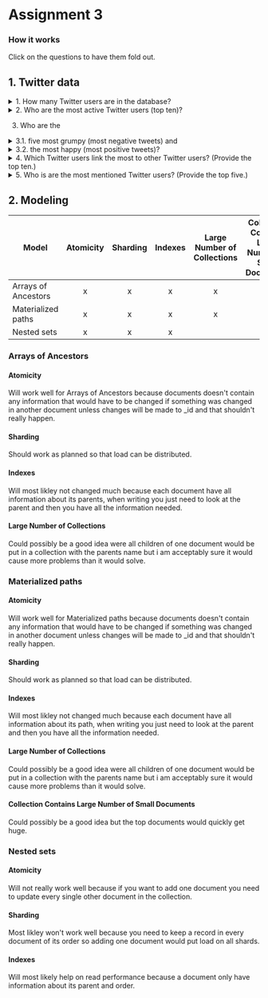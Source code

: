 # Assignment 3

### How it works
Click on the questions to have them fold out.

## 1. Twitter data

<details>
 <summary>1. How many Twitter users are in the database?</summary>
 
  ```
  Query:
	db.tweets.aggregate([
	{
        $group: { _id: "$user" }
    },
    { 
        $count: "count"
    }
	])
  ```

  ```
  Response:
	{
        "count" : 659774
	}
  ```
  
</details>

<details>
 <summary>2. Who are the most active Twitter users (top ten)?</summary>

  ```
  Query:
	db.tweets.aggregate([
	{
        $group:
        {
            _id: "$user",
            count: { $sum:1 }
        }
    },
    {
        $sort: { count: -1 }
    },
    { 
        $limit: 10
    }
	])
  ```

  ```
  Response:
	/* 1 */
	{
	    "_id" : "lost_dog",
	    "count" : 549.0
	}

	/* 2 */
	{
	    "_id" : "webwoke",
	    "count" : 345.0
	}

	/* 3 */
	{
	    "_id" : "tweetpet",
	    "count" : 310.0
	}

	/* 4 */
	{
	    "_id" : "SallytheShizzle",
	    "count" : 281.0
	}

	/* 5 */
	{
	    "_id" : "VioletsCRUK",
	    "count" : 279.0
	}

	/* 6 */
	{
	    "_id" : "mcraddictal",
	    "count" : 276.0
	}

	/* 7 */
	{
	    "_id" : "tsarnick",
	    "count" : 248.0
	}

	/* 8 */
	{
	    "_id" : "what_bugs_u",
	    "count" : 246.0
	}

	/* 9 */
	{
	    "_id" : "Karen230683",
	    "count" : 238.0
	}

	/* 10 */
	{
	    "_id" : "DarkPiano",
	    "count" : 236.0
	}
  ```

</details>

3. Who are the 

<details>
 <summary>3.1. five most grumpy (most negative tweets) and</summary>
  
  ```
  Query:
	db.tweets.aggregate([
	{ 
	    $match: { polarity: 0 } 
	},
	{
	    $group:
        {
            _id: "$user",
            user: {$first: "$user"},
            count: { $sum:1 }
        }
	},
	{
	    $sort: { count: -1 }
	},
	{ 
	    $project: 
	    {
	        _id:0,
	        user:1,
	        count:1 
	    } 
	},
	{ 
	    $limit: 5
    }
	])
  ```
  
  ```
  Response:
	/* 1 */
	{
	    "user" : "lost_dog",
	    "count" : 549.0
	}

	/* 2 */
	{
	    "user" : "tweetpet",
	    "count" : 310.0
	}

	/* 3 */
	{
	    "user" : "webwoke",
	    "count" : 264.0
	}

	/* 4 */
	{
	    "user" : "mcraddictal",
	    "count" : 210.0
	}

	/* 5 */
	{
	    "user" : "wowlew",
	    "count" : 210.0
	}
  ```

</details>
	  
<details>
 <summary>3.2. the most happy (most positive tweets)?</summary>

  ```
  Query:
	db.tweets.aggregate([
	{ 
	    $match: { polarity: 4 } 
	},
	{
	    $group:
        {
            _id: "$user",
            user: {$first: "$user"},
            count: { $sum:1 }
        }
	},
	{
	    $sort: { count: -1 }
	},
	{
	    $limit: 5
	},
	{ 
	    $project: 
	    { 
	        _id:0,
	        user:1,
	        count:1
        } 
	}
	])
  ```
  
  ```
  Response:
	/* 1 */
	{
	    "user" : "what_bugs_u",
	    "count" : 246.0
	}

	/* 2 */
	{
	    "user" : "DarkPiano",
	    "count" : 231.0
	}

	/* 3 */
	{
	    "user" : "VioletsCRUK",
	    "count" : 218.0
	}

	/* 4 */
	{
	    "user" : "tsarnick",
	    "count" : 212.0
	}

	/* 5 */
	{
	    "user" : "keza34",
	    "count" : 211.0
	}
  ```

</details>

<details>
 <summary>4. Which Twitter users link the most to other Twitter users? (Provide the top ten.)</summary>

  ```
  Query:
    db.tweets.aggregate([
    {
        $match:{text:/@\w+/}
    },
    {
        $group:
        {
            _id: "$user",
            user: {$first: "$user"},
            count: { $sum:1 }
        }
    },
    {
        $sort: { count: -1 }
    },
    {
        $limit: 10
    },
    { 
        $project: 
        { 
            _id:0,
            user:1,
            count:1
        } 
    }
    ])
  ```
  
  ```
  Response:
    /* 1 */
    {
        "user" : "lost_dog",
        "count" : 549.0
    }
    
    /* 2 */
    {
        "user" : "tweetpet",
        "count" : 310.0
    }
    
    /* 3 */
    {
        "user" : "VioletsCRUK",
        "count" : 251.0
    }
    
    /* 4 */
    {
        "user" : "what_bugs_u",
        "count" : 246.0
    }
    
    /* 5 */
    {
        "user" : "tsarnick",
        "count" : 245.0
    }
    
    /* 6 */
    {
        "user" : "SallytheShizzle",
        "count" : 229.0
    }
    
    /* 7 */
    {
        "user" : "mcraddictal",
        "count" : 217.0
    }
    
    /* 8 */
    {
        "user" : "Karen230683",
        "count" : 216.0
    }
    
    /* 9 */
    {
        "user" : "keza34",
        "count" : 211.0
    }
    
    /* 10 */
    {
        "user" : "TraceyHewins",
        "count" : 202.0
    }
  ```
  
</details>

<details>
 <summary>5. Who is are the most mentioned Twitter users? (Provide the top five.)</summary>
 
  ```
  Query:
    db.tweets.aggregate([
    {
        $match: { text: /@\w+/}
    }, 
    {
        $project:
        {
            user:1,
            text: { $split: ["$text", " "] }
        }
    },
    {
        $unwind: "$text"
    },
    {
        $match: { text: /@\w+/}
    }, 
    {
        $project:
        {
            user:1,
            text: { $split: ["$text", "@"] }
        }
    }, 
    {
        $project:
        {
            user:1,
            text: { $arrayElemAt: [ "$text", 1 ] }
        }
    },
    {
        $group:
        {
            _id: "$text",
            user: {$first: "$text"},
            count: { $sum:1 }
        }
    },
    {
        $sort: { count: -1 }
    },
    {
        $limit: 5
    },
    { 
        $project: 
        { 
            _id:0,
            user:1,
            count:1
        } 
    }
    ])
  ```

  ```
  Response:
    /* 1 */
    {
        "user" : "mileycyrus",
        "count" : 4325.0
    }
    
    /* 2 */
    {
        "user" : "tommcfly",
        "count" : 3841.0
    }
    
    /* 3 */
    {
        "user" : "ddlovato",
        "count" : 3356.0
    }
    
    /* 4 */
    {
        "user" : "Jonasbrothers",
        "count" : 1267.0
    }
    
    /* 5 */
    {
        "user" : "DavidArchie",
        "count" : 1227.0
    }
  ```

</details>


## 2. Modeling

Model | Atomicity | Sharding |Indexes |Large Number of Collections | Collection Contains Large Number of Small Documents
----|:----:|:----:|:----:|:----:|:----:
Arrays of Ancestors	|x|x|x|x||
Materialized paths  |x|x|x|x|x|
Nested sets			|x|x|x|||

### Arrays of Ancestors

#### Atomicity

Will work well for Arrays of Ancestors because documents doesn't contain any information that would have to be changed if something was changed in another document unless changes will be made to _id and that shouldn't really happen.

#### Sharding

Should work as planned so that load can be distributed.

#### Indexes

Will most likley not changed much because each document have all information about its parents, when writing you just need to look at the parent and then you have all the information needed.

#### Large Number of Collections

Could possibly be a good idea were all children of one document would be put in a collection with the parents name but i am acceptably sure it would cause more problems than it would solve.

### Materialized paths

#### Atomicity

Will work well for Materialized paths because documents doesn't contain any information that would have to be changed if something was changed in another document unless changes will be made to _id and that shouldn't really happen.

#### Sharding

Should work as planned so that load can be distributed.

#### Indexes

Will most likley not changed much because each document have all information about its path, when writing you just need to look at the parent and then you have all the information needed.

#### Large Number of Collections

Could possibly be a good idea were all children of one document would be put in a collection with the parents name but i am acceptably sure it would cause more problems than it would solve.

#### Collection Contains Large Number of Small Documents

Could possibly be a good idea but the top documents would quickly get huge.

### Nested sets

#### Atomicity

Will not really work well because if you want to add one document you need to update every single other document in the collection.

#### Sharding

Most likley won't work well because you need to keep a record in every document of its order so adding one document would put load on all shards.

#### Indexes

Will most likely help on read performance because a document only have information about its parent and order.
